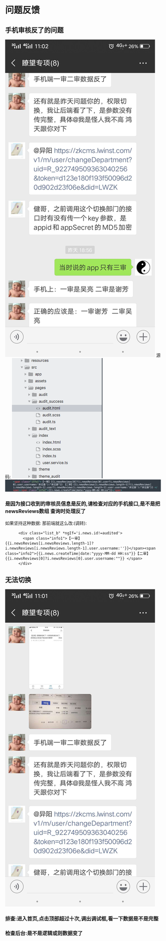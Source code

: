 # 问题反馈

## 手机审核反了的问题
![1](060702.jpeg)
源码:
![1](060704.png)
![1](060701.png)
### 是因为接口收到的审核员信息是反的,请检查对应的手机接口,是不是把 newsReviews数组 查询时处理反了

如果坚持这种数据:
那前端就这么改:(调转):

```
      <div class="list_b" *ngIf='i.news.id!=audited'>
        <span class="info1">【一审】{{i.newsReviews[i.newsReviews.length-1]?i.newsReviews[i.newsReviews.length-1].user.username:''}}</span><span class="info2">{{i.news.createTime|date:"yyyy-MM-dd HH:ss"}}【二审】{{i.newsReviews[0]?i.newsReviews[0].user.username:""}} </span>
      </div>
```

## 无法切换
![2](060703.jpeg)
### 排查:进入首页,点击顶部超过十次,调出调试框,看一下数据是不是完整
### 检查后台:是不是逻辑或则数据变了